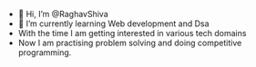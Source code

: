 - 👋 Hi, I’m @RaghavShiva
- 🌱 I’m currently learning Web development and Dsa
- With the time I am getting interested in various tech domains
- Now I am practising problem solving and doing competitive programming.
  

<!---
RaghavShiva/RaghavShiva is a ✨ special ✨ repository because its `README.md` (this file) appears on your GitHub profile.
You can click the Preview link to take a look at your changes.
--->
